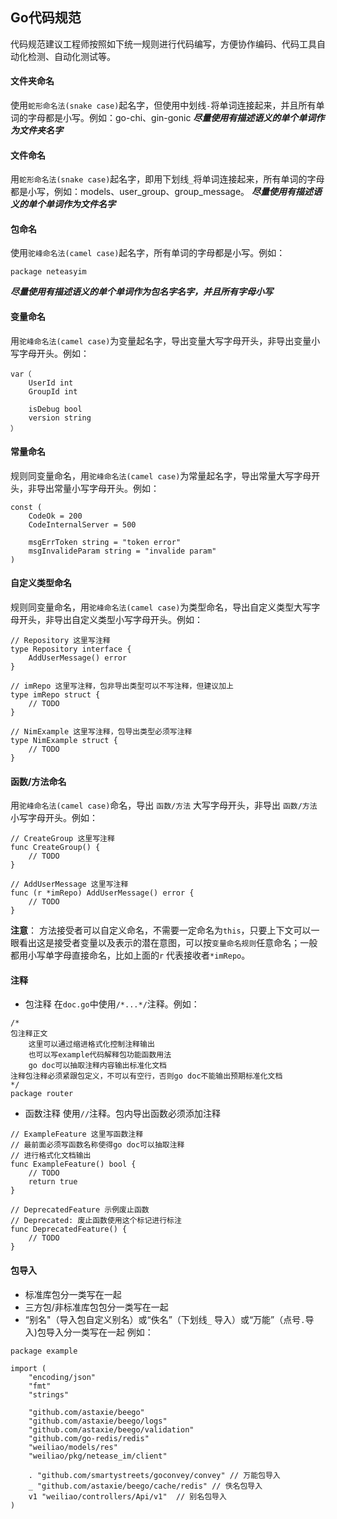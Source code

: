 ## Go代码规范

代码规范建议工程师按照如下统一规则进行代码编写，方便协作编码、代码工具自动化检测、自动化测试等。

#### 文件夹命名
使用`蛇形命名法(snake case)`起名字，但使用中划线`-`将单词连接起来，并且所有单词的字母都是小写。例如：go-chi、gin-gonic
***尽量使用有描述语义的单个单词作为文件夹名字***

#### 文件命名
用`蛇形命名法(snake case)`起名字，即用下划线`_`将单词连接起来，所有单词的字母都是小写，例如：models、user_group、group_message。
***尽量使用有描述语义的单个单词作为文件名字***

#### 包命名
使用`驼峰命名法(camel case)`起名字，所有单词的字母都是小写。例如：
```
package neteasyim
```
***尽量使用有描述语义的单个单词作为包名字名字，并且所有字母小写***


#### 变量命名
用`驼峰命名法(camel case)`为变量起名字，导出变量大写字母开头，非导出变量小写字母开头。例如：

```
var（
	UserId int
	GroupId int
	
	isDebug bool
	version string
）
```

#### 常量命名
规则同变量命名，用`驼峰命名法(camel case)`为常量起名字，导出常量大写字母开头，非导出常量小写字母开头。例如：

```
const (
	CodeOk = 200
	CodeInternalServer = 500
	
	msgErrToken string = "token error"
	msgInvalideParam string = "invalide param"
)
```

#### 自定义类型命名
规则同变量命名，用`驼峰命名法(camel case)`为类型命名，导出自定义类型大写字母开头，非导出自定义类型小写字母开头。例如：

```
// Repository 这里写注释
type Repository interface {
	AddUserMessage() error
}

// imRepo 这里写注释，包非导出类型可以不写注释，但建议加上
type imRepo struct {
	// TODO
}

// NimExample 这里写注释，包导出类型必须写注释
type NimExample struct {
	// TODO
}
```

#### 函数/方法命名
用`驼峰命名法(camel case)`命名，导出 `函数/方法` 大写字母开头，非导出 `函数/方法` 小写字母开头。例如：


```
// CreateGroup 这里写注释
func CreateGroup() {
	// TODO
}

// AddUserMessage 这里写注释
func (r *imRepo) AddUserMessage() error {
	// TODO
}
```

**注意**： 方法接受者可以自定义命名，不需要一定命名为`this`，只要上下文可以一眼看出这是接受者变量以及表示的潜在意图，可以按`变量命名规则`任意命名；一般都用小写单字母直接命名，比如上面的`r` 代表接收者`*imRepo`。

#### 注释
* 包注释
	在`doc.go`中使用`/*...*/`注释。例如：
    
```
/*
包注释正文
	这里可以通过缩进格式化控制注释输出
	也可以写example代码解释包功能函数用法
	go doc可以抽取注释内容输出标准化文档
注释包注释必须紧跟包定义，不可以有空行，否则go doc不能输出预期标准化文档
*/
package router 
```

* 函数注释
使用`//`注释。包内导出函数必须添加注释

```
// ExampleFeature 这里写函数注释
// 最前面必须写函数名称使得go doc可以抽取注释
// 进行格式化文档输出
func ExampleFeature() bool {
	// TODO
	return true
}

// DeprecatedFeature 示例废止函数
// Deprecated: 废止函数使用这个标记进行标注
func DeprecatedFeature() {
	// TODO
}
```

#### 包导入
* 标准库包分一类写在一起
* 三方包/非标准库包包分一类写在一起
*  “别名"（导入包自定义别名）或“佚名”（下划线`_` 导入）或“万能”（点号`.`导入)包导入分一类写在一起
例如：

```
package example

import (
	"encoding/json"
	"fmt"
	"strings"

	"github.com/astaxie/beego"
	"github.com/astaxie/beego/logs"
	"github.com/astaxie/beego/validation"
	"github.com/go-redis/redis"
	"weiliao/models/res"
	"weiliao/pkg/netease_im/client"

	. "github.com/smartystreets/goconvey/convey" // 万能包导入
	_ "github.com/astaxie/beego/cache/redis" // 佚名包导入
	v1 "weiliao/controllers/Api/v1"  // 别名包导入
)
```
